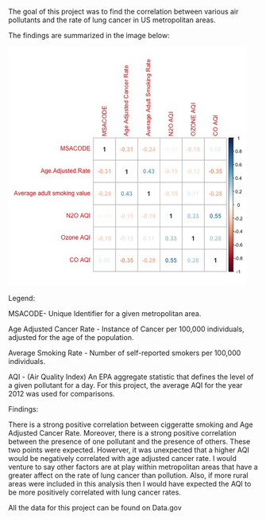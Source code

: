 The goal of this project was to find the correlation between various air pollutants and the rate of lung cancer in US metropolitan areas.

The findings are summarized in the image below:

![](https://github.com/BluEyedTree/LungCancerAndAirPollution/blob/master/PollutantCorrelation.jpg)

Legend:

MSACODE- Unique Identifier for a given metropolitan area.

Age Adjusted Cancer Rate - Instance of Cancer per 100,000 individuals, adjusted for the age of the population.

Average Smoking Rate - Number of self-reported smokers per 100,000 individuals.

AQI - (Air Quality Index) An EPA aggregate statistic that defines the level of a given pollutant for a day. For this project,
the average AQI for the year 2012 was used for comparisons. 

Findings:

There is a strong positive correlation between ciggeratte smoking and Age Adjusted Cancer Rate. Moreover,
there is a strong positive correlation between the presence of one pollutant and the presence of others.
These two points were expected. Howerver, it was unexpected that a higher AQI would be negatively correlated with age adjusted cancer rate. I would venture to say other factors are at play within metropolitan areas that have a greater affect on the rate of lung cancer than pollution. Also, if more rural areas were included in this analysis then I would have expected the AQI to be more positively correlated with lung cancer rates. 



All the data for this project can be found on Data.gov
